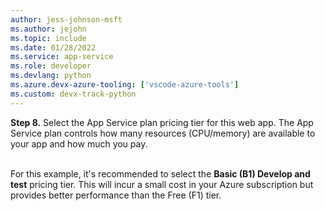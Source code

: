 ```yaml
---
author: jess-johnson-msft
ms.author: jejohn
ms.topic: include
ms.date: 01/28/2022
ms.service: app-service
ms.role: developer
ms.devlang: python
ms.azure.devx-azure-tooling: ['vscode-azure-tools']
ms.custom: devx-track-python
---
```


**Step 8.** Select the App Service plan pricing tier for this web app. The App Service plan controls how many resources (CPU/memory) are available to your app and how much you pay. <br /> <br />

For this example, it's recommended to select the **Basic (B1) Develop and test** pricing tier. This will incur a small cost in your Azure subscription but provides better performance than the Free (F1) tier.

